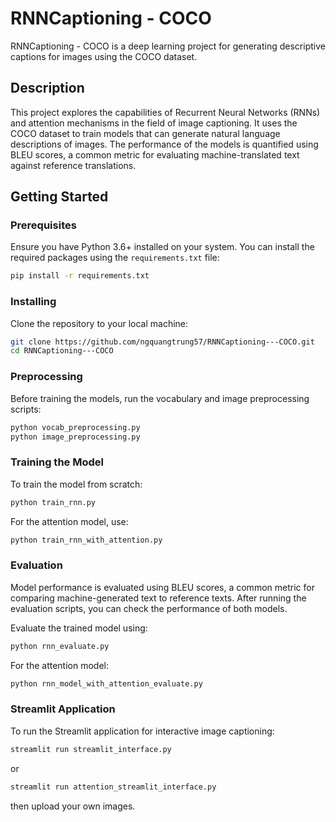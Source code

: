 # RNNCaptioning - COCO

RNNCaptioning - COCO is a deep learning project for generating descriptive captions for images using the COCO dataset.

## Description

This project explores the capabilities of Recurrent Neural Networks (RNNs) and attention mechanisms in the field of image captioning. It uses the COCO dataset to train models that can generate natural language descriptions of images. The performance of the models is quantified using BLEU scores, a common metric for evaluating machine-translated text against reference translations.

## Getting Started

### Prerequisites

Ensure you have Python 3.6+ installed on your system. You can install the required packages using the `requirements.txt` file:

```bash
pip install -r requirements.txt
```

### Installing

Clone the repository to your local machine:

```bash
git clone https://github.com/ngquangtrung57/RNNCaptioning---COCO.git
cd RNNCaptioning---COCO
```

### Preprocessing

Before training the models, run the vocabulary and image preprocessing scripts:

```bash
python vocab_preprocessing.py
python image_preprocessing.py
```

### Training the Model

To train the model from scratch:

```bash
python train_rnn.py
```

For the attention model, use:

```bash
python train_rnn_with_attention.py
```

### Evaluation
Model performance is evaluated using BLEU scores, a common metric for comparing machine-generated text to reference texts. After running the evaluation scripts, you can check the performance of both models.

Evaluate the trained model using:

```bash
python rnn_evaluate.py
```

For the attention model:

```bash
python rnn_model_with_attention_evaluate.py
```

### Streamlit Application

To run the Streamlit application for interactive image captioning:

```bash
streamlit run streamlit_interface.py
```
or 

```bash
streamlit run attention_streamlit_interface.py
```
then upload your own images.

